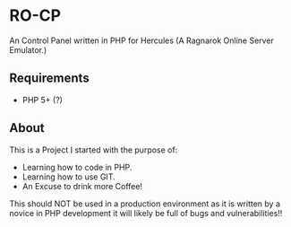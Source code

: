 RO-CP
======
An Control Panel written in PHP for Hercules (A Ragnarok Online Server Emulator.)

Requirements
---------
* PHP 5+ (?)

About
---------
This is a Project I started with the purpose of:
* Learning how to code in PHP.
* Learning how to use GIT.
* An Excuse to drink more Coffee!

This should NOT be used in a production environment as it is written by a novice in PHP development it will likely be full of bugs and vulnerabilities!!
